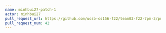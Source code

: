 ```yaml
---
name: minhbui27-patch-1
actor: minhbui27
pull_request_url: https://github.com/ucsb-cs156-f22/team03-f22-7pm-3/pull/42
pull_request_num: 42
---
```

